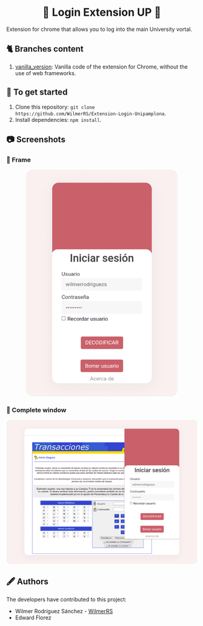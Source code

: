 
<h1 align="center"> 🐣<strong> Login Extension UP </strong>🐯 </h1>

Extension for chrome that allows you to log into the main University vortal. 

## 🐈 Branches content

   1. [vanilla_version](https://github.com/WilmerRS/Extension-Login-Unipamplona/tree/vanilla_version): Vanilla code of the extension for Chrome, without the use of web frameworks.

## 🐙 To get started

1. Clone this repository: `git clone https://github.com/WilmerRS/Extension-Login-Unipamplona`.
2. Install dependencies: `npm install`.

## 📷 Screenshots
### 🦀 Frame
<div align="center">
  <img src="https://raw.githubusercontent.com/WilmerRS/Extension-Login-Unipamplona/master/res/Extension_login-frame.png" width="400"/>
</div>

### 🐞 Complete window
<div align="center">
  <img src="https://raw.githubusercontent.com/WilmerRS/Extension-Login-Unipamplona/master/res/Extension_login-complete.png" width="1000"/>
</div>

## 🖋️ Authors

The developers have contributed to this project:

* Wilmer Rodríguez Sánchez - <a href="https://github.com/WilmerRS"> WilmerRS </a>
* Edward Florez
